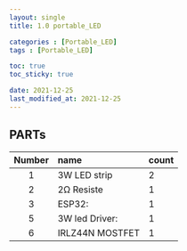 ```yaml
---
layout: single
title: 1.0 portable_LED

categories : [Portable_LED]
tags : [Portable_LED]

toc: true
toc_sticky: true

date: 2021-12-25
last_modified_at: 2021-12-25
---
```


## PARTs

|Number|name|count|
|:---:|:---|---|
|1|3W LED strip|2|  
|2|2Ω Resiste|1|
|3|ESP32:|1|
|5|3W led Driver:|1|
|6|IRLZ44N MOSTFET|1|